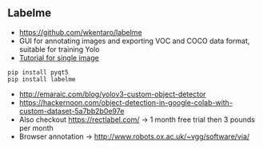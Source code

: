## Labelme
* https://github.com/wkentaro/labelme
* GUI for annotating images and exporting VOC and COCO data format, suitable for training Yolo
* [Tutorial for single image](https://github.com/wkentaro/labelme/tree/master/examples/tutorial)
```
pip install pyqt5
pip install labelme
```
* http://emaraic.com/blog/yolov3-custom-object-detector
* https://hackernoon.com/object-detection-in-google-colab-with-custom-dataset-5a7bb2b0e97e
* Also checkout https://rectlabel.com/ -> 1 month free trial then 3 pounds per month
* Browser annotation -> http://www.robots.ox.ac.uk/~vgg/software/via/